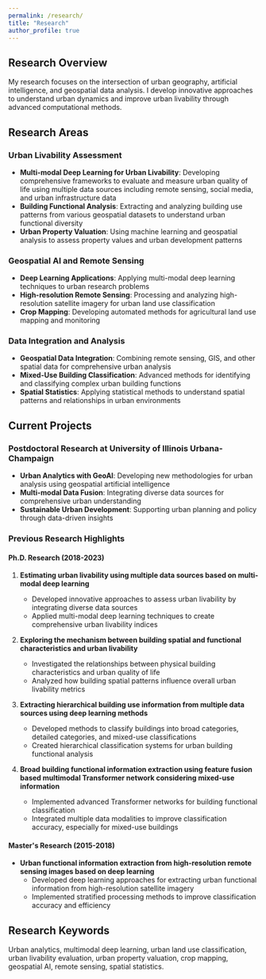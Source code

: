 ```yaml
---
permalink: /research/
title: "Research"
author_profile: true
---
```


## Research Overview

My research focuses on the intersection of urban geography, artificial intelligence, and geospatial data analysis. I develop innovative approaches to understand urban dynamics and improve urban livability through advanced computational methods.

## Research Areas

### Urban Livability Assessment
- **Multi-modal Deep Learning for Urban Livability**: Developing comprehensive frameworks to evaluate and measure urban quality of life using multiple data sources including remote sensing, social media, and urban infrastructure data
- **Building Functional Analysis**: Extracting and analyzing building use patterns from various geospatial datasets to understand urban functional diversity
- **Urban Property Valuation**: Using machine learning and geospatial analysis to assess property values and urban development patterns

### Geospatial AI and Remote Sensing
- **Deep Learning Applications**: Applying multi-modal deep learning techniques to urban research problems
- **High-resolution Remote Sensing**: Processing and analyzing high-resolution satellite imagery for urban land use classification
- **Crop Mapping**: Developing automated methods for agricultural land use mapping and monitoring

### Data Integration and Analysis
- **Geospatial Data Integration**: Combining remote sensing, GIS, and other spatial data for comprehensive urban analysis
- **Mixed-Use Building Classification**: Advanced methods for identifying and classifying complex urban building functions
- **Spatial Statistics**: Applying statistical methods to understand spatial patterns and relationships in urban environments

## Current Projects

### Postdoctoral Research at University of Illinois Urbana-Champaign
- **Urban Analytics with GeoAI**: Developing new methodologies for urban analysis using geospatial artificial intelligence
- **Multi-modal Data Fusion**: Integrating diverse data sources for comprehensive urban understanding
- **Sustainable Urban Development**: Supporting urban planning and policy through data-driven insights

### Previous Research Highlights

#### Ph.D. Research (2018-2023)
1. **Estimating urban livability using multiple data sources based on multi-modal deep learning**
   - Developed innovative approaches to assess urban livability by integrating diverse data sources
   - Applied multi-modal deep learning techniques to create comprehensive urban livability indices

2. **Exploring the mechanism between building spatial and functional characteristics and urban livability**
   - Investigated the relationships between physical building characteristics and urban quality of life
   - Analyzed how building spatial patterns influence overall urban livability metrics

3. **Extracting hierarchical building use information from multiple data sources using deep learning methods**
   - Developed methods to classify buildings into broad categories, detailed categories, and mixed-use classifications
   - Created hierarchical classification systems for urban building functional analysis

4. **Broad building functional information extraction using feature fusion based multimodal Transformer network considering mixed-use information**
   - Implemented advanced Transformer networks for building functional classification
   - Integrated multiple data modalities to improve classification accuracy, especially for mixed-use buildings

#### Master's Research (2015-2018)
- **Urban functional information extraction from high-resolution remote sensing images based on deep learning**
  - Developed deep learning approaches for extracting urban functional information from high-resolution satellite imagery
  - Implemented stratified processing methods to improve classification accuracy and efficiency

## Research Keywords
Urban analytics, multimodal deep learning, urban land use classification, urban livability evaluation, urban property valuation, crop mapping, geospatial AI, remote sensing, spatial statistics. 